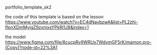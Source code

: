 portfolio_template_sk2

the code of this template is based on the lesson https://www.youtube.com/watch?v=EC4dNavbzwA&list=PL2zhi-fIpnXDmMyjgZ9zxnixsYPkRl1J8&index=1

the model https://www.figma.com/file/8cucpRv9WRUx7WdvmGF5rK/mamon.pro-(Copy)?node-id=22%3A1
